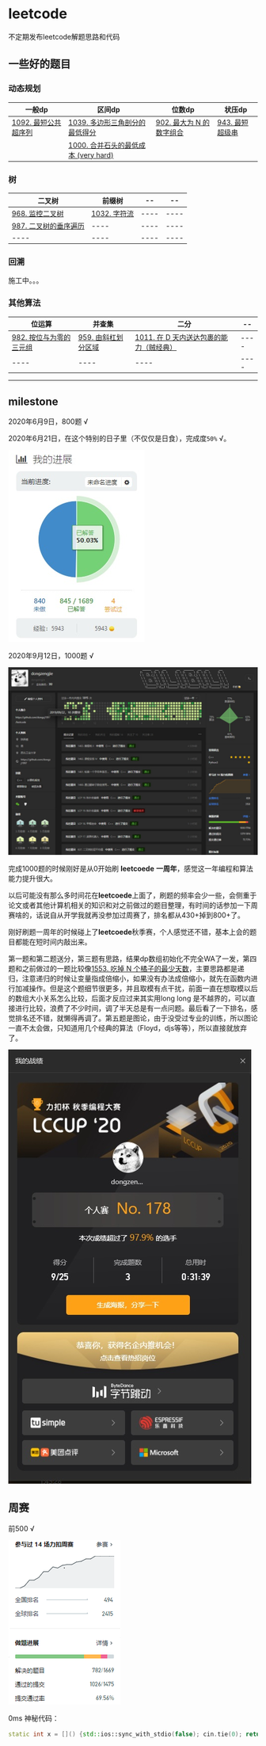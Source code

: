 # leetcode

不定期发布leetcode解题思路和代码

## 一些好的题目

### 动态规划

|  一般dp  | 区间dp|  位数dp |  状压dp|
|  ----   | ----  | ----  |----  |
| [1092. 最短公共超序列](https://github.com/dongzj1997/leetcode/tree/master/1001~1100/1092.%20%E6%9C%80%E7%9F%AD%E5%85%AC%E5%85%B1%E8%B6%85%E5%BA%8F%E5%88%97)   | [1039. 多边形三角剖分的最低得分](https://github.com/dongzj1997/leetcode/tree/master/1001~1100/1039.%20%E5%A4%9A%E8%BE%B9%E5%BD%A2%E4%B8%89%E8%A7%92%E5%89%96%E5%88%86%E7%9A%84%E6%9C%80%E4%BD%8E%E5%BE%97%E5%88%86) | [902. 最大为 N 的数字组合](https://github.com/dongzj1997/leetcode/tree/master/901~1000/902.%20%E6%9C%80%E5%A4%A7%E4%B8%BA%20N%20%E7%9A%84%E6%95%B0%E5%AD%97%E7%BB%84%E5%90%88#902-%E6%9C%80%E5%A4%A7%E4%B8%BA-n-%E7%9A%84%E6%95%B0%E5%AD%97%E7%BB%84%E5%90%88) | [943. 最短超级串](https://github.com/dongzj1997/leetcode/tree/master/901~1000/943.%20%E6%9C%80%E7%9F%AD%E8%B6%85%E7%BA%A7%E4%B8%B2)  |
|  | [1000. 合并石头的最低成本 (very hard)](https://github.com/dongzj1997/leetcode/tree/master/901~1000/1000.%20%E5%90%88%E5%B9%B6%E7%9F%B3%E5%A4%B4%E7%9A%84%E6%9C%80%E4%BD%8E%E6%88%90%E6%9C%AC)  |  |   |

### 树

|  二叉树  | 前缀树 |  -- |  -- |
|  ----   | ----  | ----  |----  |
|  [968. 监控二叉树](https://github.com/dongzj1997/leetcode/tree/master/901~1000/968.%20%E7%9B%91%E6%8E%A7%E4%BA%8C%E5%8F%89%E6%A0%91)   |[1032. 字符流](https://github.com/dongzj1997/leetcode/tree/master/1001~1100/1032.%20%E5%AD%97%E7%AC%A6%E6%B5%81) | ----  |----  |
|  [987. 二叉树的垂序遍历](https://github.com/dongzj1997/leetcode/tree/master/901~1000/987.%20%E4%BA%8C%E5%8F%89%E6%A0%91%E7%9A%84%E5%9E%82%E5%BA%8F%E9%81%8D%E5%8E%86)   | ----  | ----  |----  |
|  ----   | ----  | ----  |----  |

### 回溯

施工中。。。

### 其他算法

|  位运算  | 并查集 |  二分 |  -- |
|  ----   | ----  | ----  |----  |
|[982. 按位与为零的三元组](https://github.com/dongzj1997/leetcode/tree/master/901~1000/982.%20%E6%8C%89%E4%BD%8D%E4%B8%8E%E4%B8%BA%E9%9B%B6%E7%9A%84%E4%B8%89%E5%85%83%E7%BB%84)  | [959. 由斜杠划分区域](https://github.com/dongzj1997/leetcode/tree/master/901~1000/959.%20%E7%94%B1%E6%96%9C%E6%9D%A0%E5%88%92%E5%88%86%E5%8C%BA%E5%9F%9F)  | [1011. 在 D 天内送达包裹的能力（贼经典）](https://github.com/dongzj1997/leetcode/tree/master/1001~1100/1011.%20%E5%9C%A8%20D%20%E5%A4%A9%E5%86%85%E9%80%81%E8%BE%BE%E5%8C%85%E8%A3%B9%E7%9A%84%E8%83%BD%E5%8A%9B)  |----  |
|  ----  | ----  | ----  |----  |

---

## milestone

2020年6月9日，800题 √

2020年6月21日，在这个特别的日子里（不仅仅是日食），完成度`50%` √。

![img](./res/half.jpg)

2020年9月12日，1000题 √

![img](./res/1000.jpg)

完成1000题的时候刚好是从0开始刷 **leetcoede** **一周年**，感觉这一年编程和算法能力提升很大。

以后可能没有那么多时间花在**leetcoede**上面了，刷题的频率会少一些，会侧重于论文或者其他计算机相关的知识和对之前做过的题目整理，有时间的话参加一下周赛啥的，话说自从开学我就再没参加过周赛了，排名都从430+掉到800+了。

刚好刷题一周年的时候碰上了**leetcoede**秋季赛，个人感觉还不错，基本上会的题目都能在短时间内敲出来。

第一题和第二题送分，第三题有思路，结果dp数组初始化不完全WA了一发，第四题和之前做过的一题比较像[1553. 吃掉 N 个橘子的最少天数](https://leetcode-cn.com/problems/minimum-number-of-days-to-eat-n-oranges/)，主要思路都是递归，注意递归的时候让变量指成倍缩小，如果没有办法成倍缩小，就先在函数内进行加减操作。但是这个题细节很更多，并且取模有点干扰，前面一直在想取模以后的数组大小关系怎么比较，后面才反应过来其实用long long 是不越界的，可以直接进行比较，浪费了不少时间，调了半天总是有一点问题。最后看了一下排名，感觉排名还不错，就懒得再调了。第五题是图论，由于没受过专业的训练，所以图论一直不太会做，只知道用几个经典的算法（Floyd，djs等等），所以直接就放弃了。

![img](./res/lccup20.jpg)

## 周赛

前500 √

![img](./res/rank.bmp)



0ms 神秘代码：

```c++
static int x = []() {std::ios::sync_with_stdio(false); cin.tie(0); return 0; }();
```
